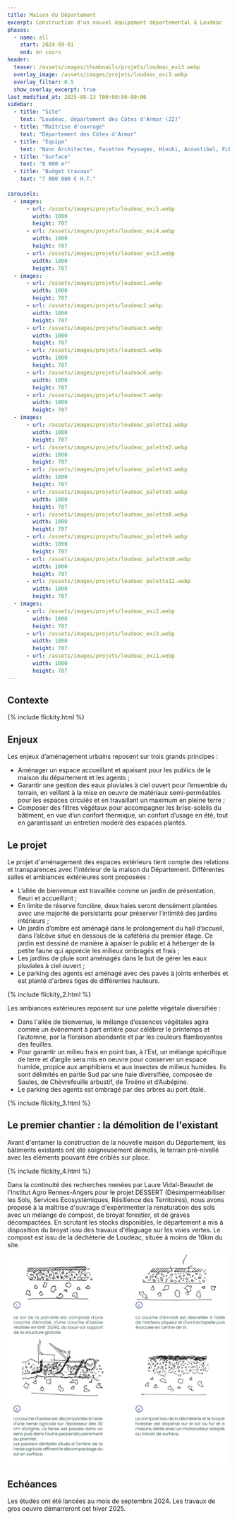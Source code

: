 ```yaml
---
title: Maison du Département
excerpt: Construction d'un nouvel équipement départemental à Loudéac
phases:
  - name: all
    start: 2024-09-01
    end: en cours
header:
  teaser: /assets/images/thumbnails/projets/loudeac_exi3.webp
  overlay_image: /assets/images/projets/loudeac_exi3.webp
  overlay_filter: 0.5
  show_overlay_excerpt: true
last_modified_at: 2025-08-13 T00:00:00-00:00
sidebar:
  - title: "Site"
    text: "Loudéac, département des Côtes d'Armor (22)"
  - title: "Maîtrise d'ouvrage"
    text: "Département des Côtes d'Armor"
  - title: "Equipe"
    text: "Nunc Architectes, Facettes Paysages, Hinoki, Acoustibel, FLEC"
  - title: "Surface"
    text: "8 000 m²"
  - title: "Budget travaux"
    text: "7 000 000 € H.T."

carousels:
  - images:
      - url: /assets/images/projets/loudeac_exi5.webp
        width: 1000
        height: 707
      - url: /assets/images/projets/loudeac_exi4.webp
        width: 1000
        height: 707
      - url: /assets/images/projets/loudeac_exi3.webp
        width: 1000
        height: 707
  - images:
      - url: /assets/images/projets/loudeac1.webp
        width: 1000
        height: 707
      - url: /assets/images/projets/loudeac2.webp
        width: 1000
        height: 707
      - url: /assets/images/projets/loudeac3.webp
        width: 1000
        height: 707
      - url: /assets/images/projets/loudeac5.webp
        width: 1000
        height: 707
      - url: /assets/images/projets/loudeac6.webp
        width: 1000
        height: 707
      - url: /assets/images/projets/loudeac7.webp
        width: 1000
        height: 707
  - images:
      - url: /assets/images/projets/loudeac_palette1.webp
        width: 1000
        height: 707
      - url: /assets/images/projets/loudeac_palette2.webp
        width: 1000
        height: 707
      - url: /assets/images/projets/loudeac_palette3.webp
        width: 1000
        height: 707
      - url: /assets/images/projets/loudeac_palette5.webp
        width: 1000
        height: 707
      - url: /assets/images/projets/loudeac_palette8.webp
        width: 1000
        height: 707
      - url: /assets/images/projets/loudeac_palette9.webp
        width: 1000
        height: 707
      - url: /assets/images/projets/loudeac_palette10.webp
        width: 1000
        height: 707
      - url: /assets/images/projets/loudeac_palette12.webp
        width: 1000
        height: 707
  - images:
      - url: /assets/images/projets/loudeac_exi2.webp
        width: 1000
        height: 707
      - url: /assets/images/projets/loudeac_exi3.webp
        width: 1000
        height: 707
      - url: /assets/images/projets/loudeac_exi1.webp
        width: 1000
        height: 707
---
```

## Contexte

{% include flickity.html %}

## Enjeux

Les enjeux d’aménagement urbains reposent sur trois grands principes :
* Aménager un espace accueillant et apaisant pour les publics de la maison du département et les agents ;
* Garantir une gestion des eaux pluviales à ciel ouvert pour l’ensemble du terrain, en veillant à la mise en oeuvre de matériaux semi-perméables pour les espaces circulés et en travaillant un maximum en pleine terre ;
* Composer des filtres végétaux pour accompagner les brise-soleils du bâtiment, en vue d’un confort thermique, un confort d’usage en été, tout en garantissant un entretien modéré des espaces plantés.

## Le projet

Le projet d'aménagement des espaces extérieurs tient compte des relations et transparences avec l'intérieur de la maison du Département. 
Différentes salles et ambiances extérieures sont proposées : 
* L’allée de bienvenue est travaillée comme un jardin de présentation, fleuri et accueillant ;
* En limite de réserve foncière, deux haies seront densément plantées avec une majorité de persistants pour préserver l’intimité des jardins intérieurs ;
* Un jardin d’ombre est aménagé dans le prolongement du hall d’accueil, dans l’alcôve situé en dessous de la cafétéria du premier étage. Ce jardin est dessiné de manière à apaiser le public et à héberger de la petite faune qui apprécie les milieux ombragés et frais ;
* Les jardins de pluie sont aménagés dans le but de gérer les eaux pluviales à ciel ouvert ;
* Le parking des agents est aménagé avec des pavés à joints enherbés et est planté d'arbres tiges de différentes hauteurs.

{% include flickity_2.html %}

Les ambiances extérieures reposent sur une palette végétale diversifiée :
* Dans l'allée de bienvenue, le mélange d’essences végétales agira comme un évènement à part entière pour célébrer le printemps et l’automne, par la floraison abondante et par les couleurs flamboyantes des feuilles.
* Pour garantir un milieu frais en point bas, à l’Est, un mélange spécifique de terre et d’argile sera mis en oeuvre pour conserver un espace humide, propice aux amphibiens et aux insectes de milieux humides.
Ils sont délimités en partie Sud par une haie diversifiée, composée de Saules, de Chèvrefeuille arbustif, de Troëne et d’Aubépine.
* Le parking des agents est ombragé par des arbres au port étalé.

{% include flickity_3.html %}

## Le premier chantier : la démolition de l'existant

Avant d'entamer la construction de la nouvelle maison du Département, les bâtiments existants ont été soigneusement démolis, le terrain pré-nivellé avec les éléments pouvant être criblés sur place.

{% include flickity_4.html %}

Dans la continuité des recherches menées par Laure Vidal-Beaudet de l'Institut Agro Rennes-Angers pour le projet DESSERT (Désimperméabiliser les Sols, Services Ecosystémiques, Résilience des Territoires), nous avons proposé à la maîtrise d'ouvrage d'expérimenter la renaturation des sols avec un mélange de compost, de broyat forestier, et de graves décompactées.
En scrutant les stocks disponibles, le département a mis à disposition du broyat issu des travaux d'élaguage sur les voies vertes. Le compost est issu de la déchèterie de Loudéac, située à moins de 10km du site.

![suite de schémas représentant le processus de renaturation des sols](/assets/images/projets/loudeac_process.png)

## Echéances

Les études ont été lancées au mois de septembre 2024. Les travaux de gros oeuvre démarreront cet hiver 2025.


